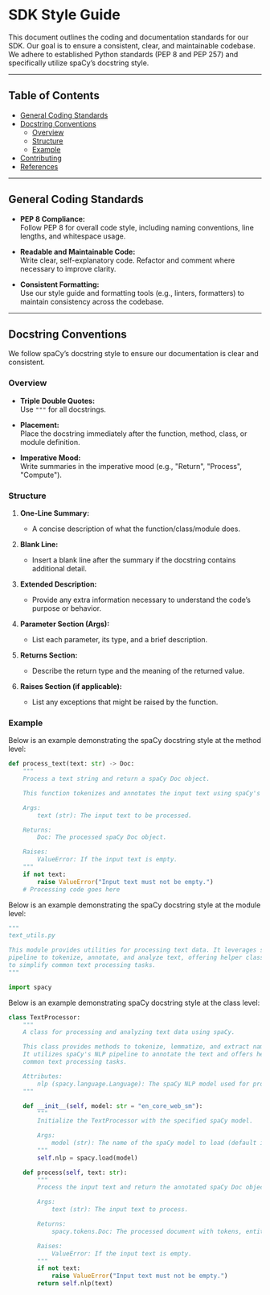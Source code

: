 # SDK Style Guide

This document outlines the coding and documentation standards for our SDK. Our goal is to ensure a consistent, clear, and maintainable codebase. We adhere to established Python standards (PEP 8 and PEP 257) and specifically utilize spaCy’s docstring style.

---

## Table of Contents

- [General Coding Standards](#general-coding-standards)
- [Docstring Conventions](#docstring-conventions)
  - [Overview](#overview)
  - [Structure](#structure)
  - [Example](#example)
- [Contributing](#contributing)
- [References](#references)

---

## General Coding Standards

- **PEP 8 Compliance:**  
  Follow PEP 8 for overall code style, including naming conventions, line lengths, and whitespace usage.
  
- **Readable and Maintainable Code:**  
  Write clear, self-explanatory code. Refactor and comment where necessary to improve clarity.
  
- **Consistent Formatting:**  
  Use our style guide and formatting tools (e.g., linters, formatters) to maintain consistency across the codebase.

---

## Docstring Conventions

We follow spaCy’s docstring style to ensure our documentation is clear and consistent.

### Overview

- **Triple Double Quotes:**  
  Use `"""` for all docstrings.
  
- **Placement:**  
  Place the docstring immediately after the function, method, class, or module definition.

- **Imperative Mood:**  
  Write summaries in the imperative mood (e.g., "Return", "Process", "Compute").

### Structure

1. **One-Line Summary:**  
   - A concise description of what the function/class/module does.
   
2. **Blank Line:**  
   - Insert a blank line after the summary if the docstring contains additional detail.
   
3. **Extended Description:**  
   - Provide any extra information necessary to understand the code’s purpose or behavior.
   
4. **Parameter Section (Args):**  
   - List each parameter, its type, and a brief description.
   
5. **Returns Section:**  
   - Describe the return type and the meaning of the returned value.
   
6. **Raises Section (if applicable):**  
   - List any exceptions that might be raised by the function.

### Example

Below is an example demonstrating the spaCy docstring style at the method level:

```python
def process_text(text: str) -> Doc:
    """
    Process a text string and return a spaCy Doc object.

    This function tokenizes and annotates the input text using spaCy's NLP pipeline.

    Args:
        text (str): The input text to be processed.

    Returns:
        Doc: The processed spaCy Doc object.

    Raises:
        ValueError: If the input text is empty.
    """
    if not text:
        raise ValueError("Input text must not be empty.")
    # Processing code goes here
```

Below is an example demonstrating the spaCy docstring style at the module level:

```python
"""
text_utils.py

This module provides utilities for processing text data. It leverages spaCy's NLP
pipeline to tokenize, annotate, and analyze text, offering helper classes and functions
to simplify common text processing tasks.
"""

import spacy
```

Below is an example demonstrating spaCy docstring style at the class level:

```python
class TextProcessor:
    """
    A class for processing and analyzing text data using spaCy.

    This class provides methods to tokenize, lemmatize, and extract named entities from text.
    It utilizes spaCy's NLP pipeline to annotate the text and offers helper methods for
    common text processing tasks.

    Attributes:
        nlp (spacy.language.Language): The spaCy NLP model used for processing text.
    """

    def __init__(self, model: str = "en_core_web_sm"):
        """
        Initialize the TextProcessor with the specified spaCy model.

        Args:
            model (str): The name of the spaCy model to load (default is "en_core_web_sm").
        """
        self.nlp = spacy.load(model)

    def process(self, text: str):
        """
        Process the input text and return the annotated spaCy Doc object.

        Args:
            text (str): The input text to process.

        Returns:
            spacy.tokens.Doc: The processed document with tokens, entities, and annotations.

        Raises:
            ValueError: If the input text is empty.
        """
        if not text:
            raise ValueError("Input text must not be empty.")
        return self.nlp(text)
```